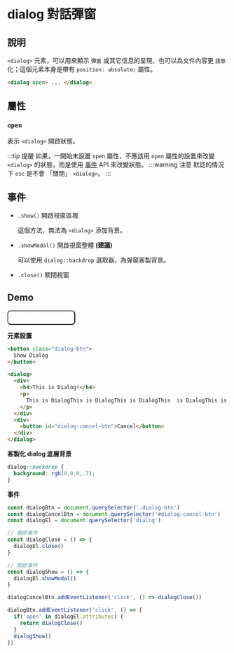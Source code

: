 # dialog 對話彈窗

<style scope>
  dialog {
    border-radius: 8px;
    background: white;
    color: black;
  }
  dialog::backdrop {
    background: rgb(0,0,0,.7);
  }

  dialog > div {
    min-width: 300px;
    max-width: 450px;
  }

  dialog h4 {
    font-size: 1.2rem;
    padding-bottom: .5rem;
    border-bottom: 1px solid #eee;
  }
  .text-right {
    text-align: right;
  }
</style>

<script>
  export default {
    mounted() {
      const dialogBtn = document.querySelector('.dialog-btn')
      const dialogCancelBtn = document.querySelector('#dialog-cancel-btn')
      const dialogEl = document.querySelector('dialog')

      const dialogClose = () => {
        dialogEl.close()
      }
      const dialogShow = () => {
        dialogEl.showModal()
      }

      dialogCancelBtn.addEventListener('click', () => dialogClose())

      dialogBtn.addEventListener('click', () => {
        if('open' in dialogEl.attributes) {
          return dialogClose()
        }
        dialogShow()
      })
    }
  }
</script>

## 說明
`<dialog>` 元素，可以用來顯示 `彈窗` 或其它信息的呈現，也可以為文件內容更 `語意` 化；這個元素本身是帶有 `position: absolute;` 屬性。

```html
<dialog open> ... </dialog>
```

## 屬性

### `open`
表示 `<dialog>` 開啟狀態。

:::tip 提醒
如果，一開始未設置 `open` 屬性，不應該用 `open` 屬性的設置來改變 `<dialog>` 的狀態，而是使用 [事件](/Html/dialog#事件) API 來改變狀態。
:::warning 注意
默認的情況下 `esc` 是不會 「關閉」 `<dialog>`。
:::

## 事件
- `.show()` 開啟視窗區塊
  
  這個方法，無法為 `<dialog>` 添加背景。

- `.showModal()` 開啟視窗整體 **(建議)**

  可以使用 `dialog::backdrop` 選取器，為彈窗客製背景。

- `.close()` 關閉視窗

## Demo

<button class="dialog-btn" style="background: var(--vp-c-brand-dark); color: white; padding: .3rem 1rem; border-radius: 8px;">
  試試看 Show Dialog
</button>

<dialog>
  <div>
    <h4>This is Dialog!</h4>
    <p>This is DialogThis is DialogThis is DialogThis  is DialogThis is Dialog is DialogThis is Dialog is DialogThis is Dialog</p>
  </div>
  <div class="text-right">
    <button id="dialog-cancel-btn" style="border:1px solid var(--vp-c-brand-dark); color: var(--vp-c-brand-dark); padding: .3rem 1rem; border-radius: 8px;">
      Cancel
    </button>
  </div>
</dialog>

**元素設置**
```html {5-15}
<button class="dialog-btn">
  Show Dialog
</button>

<dialog>
  <div>
    <h4>This is Dialog!</h4>
    <p>
      This is DialogThis is DialogThis is DialogThis  is DialogThis is Dialog is DialogThis is Dialog is DialogThis is Dialog
    </p>
  </div>
  <div>
    <button id="dialog-cancel-btn">Cancel</button>
  </div>
</dialog>
```
**客製化 dialog 底層背景**
```css
dialog::backdrop {
  background: rgb(0,0,0,.7);
}
```
**事件**
```js {3,6-9,11-13}
const dialogBtn = document.querySelector('.dialog-btn')
const dialogCancelBtn = document.querySelector('#dialog-cancel-btn')
const dialogEl = document.querySelector('dialog')

// 關閉事件
const dialogClose = () => {
  dialogEl.close()
}

// 開啟事件
const dialogShow = () => {
  dialogEl.showModal()
}

dialogCancelBtn.addEventListener('click', () => dialogClose())

dialogBtn.addEventListener('click', () => {
  if('open' in dialogEl.attributes) {
    return dialogClose()
  }
  dialogShow()
})
```